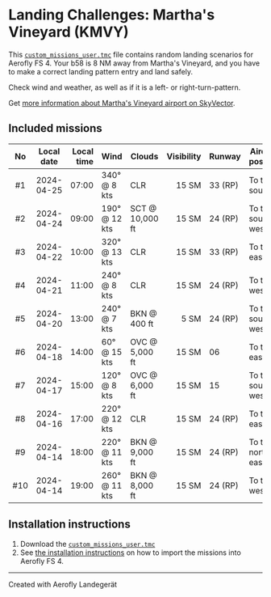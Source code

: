 # Landing Challenges: Martha's Vineyard (KMVY)

This [`custom_missions_user.tmc`](./custom_missions_user.tmc) file contains random landing scenarios for Aerofly FS 4.
Your b58 is 8 NM away from Martha's Vineyard, and you have to make a correct landing pattern entry and land safely.

Check wind and weather, as well as if it is a left- or right-turn-pattern.

Get [more information about Martha's Vineyard airport on SkyVector](https://skyvector.com/airport/KMVY).

## Included missions

| No  | Local date | Local time | Wind          | Clouds          | Visibility | Runway  | Aircraft position |
| :-: | ---------- | ---------: | ------------- | --------------- | ---------: | ------- | ----------------- |
| #1  | 2024-04-25 |      07:00 | 340° @ 8 kts  | CLR             |      15 SM | 33 (RP) | To the south      |
| #2  | 2024-04-24 |      09:00 | 190° @ 12 kts | SCT @ 10,000 ft |      15 SM | 24 (RP) | To the south-west |
| #3  | 2024-04-22 |      10:00 | 320° @ 13 kts | CLR             |      15 SM | 33 (RP) | To the east       |
| #4  | 2024-04-21 |      11:00 | 240° @ 8 kts  | CLR             |      15 SM | 24 (RP) | To the west       |
| #5  | 2024-04-20 |      13:00 | 240° @ 7 kts  | BKN @ 400 ft    |       5 SM | 24 (RP) | To the south-west |
| #6  | 2024-04-18 |      14:00 | 60° @ 15 kts  | OVC @ 5,000 ft  |      15 SM | 06      | To the east       |
| #7  | 2024-04-17 |      15:00 | 120° @ 8 kts  | OVC @ 6,000 ft  |      15 SM | 15      | To the south-west |
| #8  | 2024-04-16 |      17:00 | 220° @ 12 kts | CLR             |      15 SM | 24 (RP) | To the east       |
| #9  | 2024-04-14 |      18:00 | 220° @ 11 kts | BKN @ 9,000 ft  |      15 SM | 24 (RP) | To the north-east |
| #10 | 2024-04-14 |      19:00 | 260° @ 11 kts | BKN @ 8,000 ft  |      15 SM | 24 (RP) | To the west       |

## Installation instructions

1. Download the [`custom_missions_user.tmc`](./custom_missions_user.tmc)
2. See [the installation instructions](https://fboes.github.io/aerofly-missions/docs/generic-installation.html) on how to import the missions into Aerofly FS 4.

---

Created with Aerofly Landegerät
